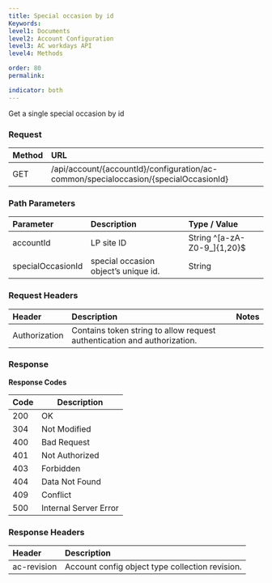 ```yaml
---
title: Special occasion by id
Keywords:
level1: Documents
level2: Account Configuration
level3: AC workdays API
level4: Methods

order: 80
permalink: 

indicator: both
---
```


Get a single special occasion by id

### Request

| Method | URL |
| :-------- | :------ |
| GET  |/api/account/{accountId}/configuration/ac-common/specialoccasion/{specialOccasionId} |

### Path Parameters

 |Parameter  |Description |  Type / Value |
 |:----------- | :------------ | :--------------- |
 |accountId | LP site ID | String ^[a-zA-Z0-9_]{1,20}$ |
 specialOccasionId|special occasion object’s unique id.| String


### Request Headers

 |Header | Description| Notes |
 |:------- | :-------------- | :--- |
 |Authorization | Contains token string to allow request authentication and authorization. 
 
### Response

**Response Codes**

| Code | Description           |
|------|-----------------------|
| 200  | OK                    |
| 304  | Not Modified          |
| 400  | Bad Request           |
| 401  | Not Authorized        |
| 403  | Forbidden             |
| 404  | Data Not Found        |
| 409  | Conflict              |
| 500  | Internal Server Error |

### Response Headers

 |Header|  Description| 
 |:-------|   :-----  |
 |ac-revision|  Account config object type collection revision.|  

